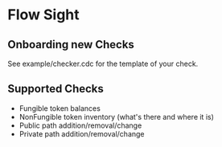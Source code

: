 # Flow Sight

## Onboarding new Checks

See example/checker.cdc for the template of your check.

## Supported Checks

-   Fungible token balances
-   NonFungible token inventory (what's there and where it is)
-   Public path addition/removal/change
-   Private path addition/removal/change
